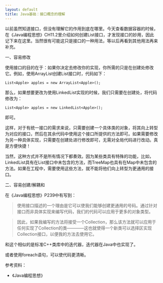 ```yaml
---
layout: default
title: Java基础：接口概念的理解
---
```

以前虽然知道接口，但没有理解它的作用到底在哪里。今天查看数据容器的时候，在《Java编程思想》CH11.2里介绍如何创建List接口，才发现接口的妙用，因此记下来在这里。当然很有可能这只是接口的一种用法，等以后再看到其他用法再来补充。

一、容易修改

使用接口的目的在于：如果你决定去修改你的实现，你所需的只是在创建处修改它。例如，使用ArrayList创建List接口时，代码如下：
	
	List<Apple> apples = new ArrayList<Apple>();

那么，如果想要更改为使用LinkedList实现的时候，我们只需要在创建处，将代码修改为：

	List<Apple> apples = new LinkedList<Apple>();

即可。

这样，对于有统一接口的需求来说，只需要创建一个具体类的对象，将其向上转型为对应的接口，然后在其余代码中使用这个接口所提供的方法即可。如果需要修改为另一种具体实现，只需要在创建处进行修改即可，无需对全局代码进行改动。真是方便快捷！

当然，这种方式并不是所有情况下都奏效。因为某些类具有特殊的功能，比如，LinkedList具有在List接口中未包含的方法，而TreeMap也具有在Map中未包含的方法。如果在工程中，需要使用这些方法，就不能将他们向上转型为更通用的接口。

二、容易创建/解耦和

在《Java编程思想》P239中有写到：

> 使用接口描述的一个理由是它可以使我们能够创建更通用的号码。通过针对接口而非具体实现来编写代码，我们的代码可以应用于更多的对象类型。

> 因此，如果我编写的方法将接受一个Collection，那么该方法就可以应用于任何实现了Collection的类————这也就使得一个新类可以选择区实现Collection接口，以便我的方法去使用它。

和这个相似的是标准C++类库中的迭代器，迭代器在Java中也实现了。

或者使用foreach语句，可以使代码更清晰。


参考资料：
* 《Java编程思想》